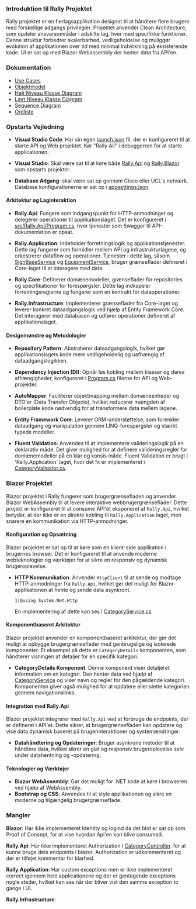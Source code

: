 ### Introduktion til Rally Projektet

Rally projektet er en flerlagsapplikation designet til at håndtere flere brugere med forskellige adgangs privilegier. Projektet anvender Clean Architecture, som opdeler ansvarsområder i adskilte lag, hver med specifikke funktioner. Denne struktur forbedrer skalerbarhed, vedligeholdelse og muliggør evolution af applikationen over tid med minimal indvirkning på eksisterende kode. UI er sat op med Blazor Webassembly der henter data fra API'en.

### Dokumentation

- [Use Cases](/Dodumentation/HighLevel/UseCases.md)
- [Objektmodel](/Dodumentation/HighLevel/OM_Models.png)
- [Højt Niveau Klasse Diagram](/Dodumentation/HighLevel/CD_Models.png)
- [Lavt Niveau Klasse Diagram](/Dodumentation/LowLevel/DCD_Models.png)
- [Sequence Diagram](/Dodumentation/LowLevel/SD_GetCategories.png)
- [Ordliste](/Dodumentation/HighLevel/Ordliste_Glossary.md)

### Opstarts Vejledning

- **Visual Studio Code**: Har sin egen [launch.json](/.vscode/launch.json) fil, der er konfigureret til at starte API og Web projektet. Kør "Rally All" i debuggerren for at starte applicationen.

- **Visual Studio**: Skal være sat til at køre både [Rally.Api](src/Rally.Api/Rally.Api.csproj) og [Rally.Blazor](src/Rally.Blazor/Rally.Blazor.csproj) som opstarts projekter. 

- **Database Adgang**: skal være sat op gennem Cisco eller UCL's netværk. Database konfigurationerne er sat op i [appsettings.json](/src/Rally.Api/appsettings.json).

#### Arkitektur og Laginteraktion

- **Rally.Api**: Fungere som indgangspunkt for HTTP-anmodninger og delegerer operationer til applikationslaget. Det er konfigureret i [src/Rally.Api/Program.cs](/src/Rally.Api/Program.cs#1%2C1-1%2C1), hvor tjenester som Swagger til API-dokumentation er opsat.

- **Rally.Application**: Indeholder forretningslogik og applikationstjenester. Dette lag fungerer som formidler mellem API og infrastrukturlagene, og orkestrerer dataflow og operationer. Tjenester i dette lag, såsom [SignBaseService](../../README.md#15%2C196-15%2C196) og [EquipmentService](/README.md#15%2C309-15%2C309), bruger grænseflader defineret i Core-laget til at interagere med data.

- **Rally.Core**: Definerer domænemodeller, grænseflader for repositories og specifikationer for forespørgsler. Dette lag indkapsler forretningsreglerne og fungerer som en kontrakt for dataoperationer.

- **Rally.Infrastructure**: Implementerer grænseflader fra Core-laget og leverer konkret dataadgangslogik ved hjælp af Entity Framework Core. Det interagerer med databasen og udfører operationer defineret af applikationslaget.

#### Designmønstre og Metodologier

- **Repository Pattern**: Abstraherer dataadgangslogik, hvilket gør applikationslagets kode mere vedligeholdelig og uafhængig af dataadgangslogikken.

- **Dependency Injection (DI)**: Opnår løs kobling mellem klasser og deres afhængigheder, konfigureret i [Program.cs](/src/Rally.Api/Program.cs#1%2C1-1%2C1) filerne for API og Web-projekter.

- **AutoMapper**: Faciliterer objektmapping mellem domæneenheder og DTO'er (Data Transfer Objects), hvilket reducerer mængden af boilerplate kode nødvendig for at transformere data mellem lagene.

- **Entity Framework Core**: Leverer ORM-understøttelse, som forenkler dataadgang og manipulation gennem LINQ-forespørgsler og stærkt typede modeller.

- **Fluent Validation**: Anvendes til at implementere valideringslogik på en deklarativ måde. Det giver mulighed for at definere valideringsregler for domænemodeller på en klar og konsis måde. Fluent Validation er brugt i 'Rally.Application' laget, hvor det fx er implementeret i [CategoryValidator.cs](/src/Rally.Application/Validators/CategoryValidator.cs#1%2C1-1%2C1).


### Blazor Projektet

Blazor projektet i Rally fungerer som brugergrænsefladen og anvender Blazor WebAssembly til at levere interaktive webbrugergrænseflader. Dette projekt er konfigureret til at consume API'et eksponeret af `Rally.Api`, hvilket betyder, at der ikke er en direkte kobling til `Rally.Application` laget, men snarere en kommunikation via HTTP-anmodninger.

#### Konfiguration og Opsætning

Blazor projektet er sat op til at køre som en klient-side applikation i brugernes browser. Det er konfigureret til at anvende moderne webteknologier og værktøjer for at sikre en responsiv og dynamisk brugeroplevelse.


- **HTTP Kommunikation**: Anvender `HttpClient` til at sende og modtage HTTP-anmodninger fra `Rally.Api`, hvilket gør det muligt for Blazor-applikationen at hente og sende data asynkront.

  ```razor:src/Rally.Blazor/_Imports.razor
  1|@using System.Net.Http
  ```
  En implementering af dette kan ses i [CategoryService.cs](/src/Rally.Blazor/Services/CategoryService.cs#1%2C1-1%2C1)

#### Komponentbaseret Arkitektur

Blazor projektet anvender en komponentbaseret arkitektur, der gør det muligt at opbygge brugergrænseflader med genbrugelige og isolerede komponenter. Et eksempel på dette er `CategoryDetails` komponenten, som håndterer visningen af detaljer for en specifik kategori.

- **CategoryDetails Komponent**: Denne komponent viser detaljeret information om en kategori. Den henter data ved hjælp af [CategoryService](/src/Rally.Blazor/Pages/CategoryPage/CategoryDetailsBase.cs#10%2C30-10%2C30) og viser navn og regler for den pågældende kategori. Komponenten giver også mulighed for at opdatere eller slette kategorien gennem navigationslinks.

#### Integration med Rally.Api

Blazor projektet integrerer med `Rally.Api` ved at forbruge de endpoints, der er defineret i API'et. Dette sikrer, at brugergrænsefladen kan opdatere og vise data dynamisk baseret på brugerinteraktioner og systemændringer.

- **Datahåndtering og Opdateringer**: Bruger asynkrone metoder til at håndtere data, hvilket sikrer en glat og responsiv brugeroplevelse selv under datahentning og -opdatering.

#### Teknologier og Værktøjer

- **Blazor WebAssembly**: Gør det muligt for .NET kode at køre i browseren ved hjælp af WebAssembly.
- **Bootstrap og CSS**: Anvendes til at style applikationen og sikre en moderne og tilgængelig brugergrænseflade.

### Mangler

**Blazor**: Har ikke implementeret Identity og logind da det blot er sat op som Proof of Consept, for at vise hvordan Api'en kan blive consumed.

**Rally.Api**: Har ikke implementeret Authorization i [CategoryController](/src/Rally.Api/Controllers/CategoryController.cs#1%2C1-1%2C1). for at kunne bruge dets endpoints i blazor. 
Authorization er udkommenteret og der er tilføjet kommentar for klarhed.

**Rally.Application**: Har custom exceptions men er ikke implementeret correct igennem hele applicationene og der er gentagende exceptions nogle steder, hvilket kan ses når der bliver vist den samme exception to gange i UI.

**Rally.Infrastructure**: 





